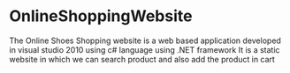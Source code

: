 # OnlineShoppingWebsite
The Online Shoes Shopping website is a web based application developed in visual studio 2010 using c# language using .NET framework
It is a static website in which we can search product and also add the product in cart
